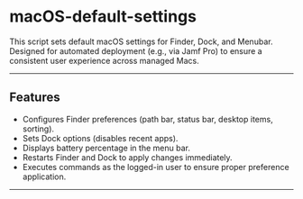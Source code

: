 # macOS-default-settings
This script sets default macOS settings for Finder, Dock, and Menubar.  
Designed for automated deployment (e.g., via Jamf Pro) to ensure a consistent user experience across managed Macs.

---

## Features

- Configures Finder preferences (path bar, status bar, desktop items, sorting).
- Sets Dock options (disables recent apps).
- Displays battery percentage in the menu bar.
- Restarts Finder and Dock to apply changes immediately.
- Executes commands as the logged-in user to ensure proper preference application.

---
